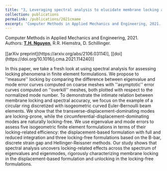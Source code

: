 ```yaml
---
title: "3, Leveraging spectral analysis to elucidate membrane locking and unlocking in isogeometric finite element formulations of the curved Euler-Bernoulli beam"
collection: publications
permalink: /publications/2021cmame
excerpt: 'Computer Methods in Applied Mechanics and Engineering, 2021. Read more.'
---
```


<div class="small">
   Computer Methods in Applied Mechanics and Engineering, 2021.
</div>

<div class="small">
   Authors: <u><strong>T.H. Nguyen</strong></u>, R.R. Hiemstra, D. Schillinger. 
</div><br/>
[[arXiv preprint](https://arxiv.org/abs/2106.03114)], [[doi](https://doi.org/10.1016/j.cma.2021.114240)]  

In this paper, we take a fresh look at using spectral analysis for assessing locking phenomena in finite element formulations. We propose to ''measure'' locking by comparing the difference between eigenvalue and mode error curves computed on coarse meshes with ''asymptotic'' error curves computed on ''overkill'' meshes, both plotted with respect to the normalized mode number. To demonstrate the intimate relation between membrane locking and spectral accuracy, we focus on the example of a circular ring discretized with isogeometric curved Euler-Bernoulli beam elements. We show that the transverse-displacement-dominating modes are locking-prone, while the circumferential-displacement-dominating modes are naturally locking-free. We use eigenvalue and mode errors to assess five isogeometric finite element formulations in terms of their locking-related efficiency: the displacement-based formulation with full and reduced integration and three locking-free formulations based on the B-bar, discrete strain gap and Hellinger-Reissner methods. Our study shows that spectral analysis uncovers locking-related effects across the spectrum of eigenvalues and eigenmodes, rigorously characterizing membrane locking in the displacement-based formulation and unlocking in the locking-free formulations. 


